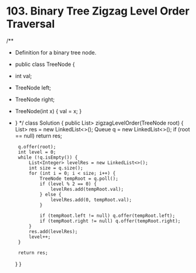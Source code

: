 # 103. Binary Tree Zigzag Level Order Traversal

/\*\*

* Definition for a binary tree node.
* public class TreeNode {
* int val;
* TreeNode left;
* TreeNode right;
* TreeNode\(int x\) { val = x; }
* } \*/ class Solution { public List&gt; zigzagLevelOrder\(TreeNode root\) { List&gt; res = new LinkedList&lt;&gt;\(\); Queue q = new LinkedList&lt;&gt;\(\); if \(root == null\) return res;

  ```text
   q.offer(root);
   int level = 0;
   while (!q.isEmpty()) {
       List<Integer> levelRes = new LinkedList<>();
       int size = q.size();
       for (int i = 0; i < size; i++) {
           TreeNode tempRoot = q.poll();
           if (level % 2 == 0) {
               levelRes.add(tempRoot.val);
           } else {
               levelRes.add(0, tempRoot.val);
           }

           if (tempRoot.left != null) q.offer(tempRoot.left);
           if (tempRoot.right != null) q.offer(tempRoot.right);
       }
       res.add(levelRes);
       level++;
   }

   return res;
  ```

  } }

